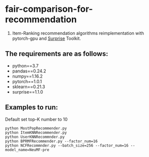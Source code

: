 <!--
 * @Author: Yu Di
 * @Date: 2019-09-29 10:33:55
 * @LastEditors: Yudi
 * @LastEditTime: 2019-09-30 15:23:07
 * @Company: Cardinal Operation
 * @Email: yudi@shanshu.ai
 * @Description: 
 -->

# fair-comparison-for-recommendation

1. Item-Ranking recommendation algorithms reimplementation with pytorch-gpu and [Surprise](https://github.com/NicolasHug/Surprise) Toolkit.

## The requirements are as follows:

* python==3.7
* pandas==0.24.2
* numpy==1.16.2
* pytorch==1.0.1
* sklearn==0.21.3
* surprise==1.1.0

## Examples to run:

Default set top-K number to 10

```
python MostPopRecommender.py
python ItemKNNRecommender.py
python UserKNNRecommnder.py
python BPRMFRecommender.py --factor_num=16
python NCFRecommnder.py --batch_size=256 --factor_num=16 --model_name=NeuMF-pre
```
